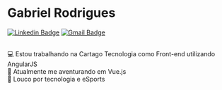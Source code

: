 # Gabriel Rodrigues 

[![Linkedin Badge](https://img.shields.io/badge/-LinkedIn-blue?style=flat-square&logo=Linkedin&logoColor=white&link=https://www.linkedin.com/in/GAVRodrigues/)](https://www.linkedin.com/in/GAVRodrigues/) [![Gmail Badge](https://img.shields.io/badge/-Email-c14438?style=flat-square&logo=Gmail&logoColor=white&link=mailto:gabriel.avrodrigues@hotmail.com)](mailto:gabriel.avrodrigues@hotmail.com)

<br/> 💻 Estou trabalhando na Cartago Tecnologia como Front-end utilizando AngularJS
<br/> 🧐 Atualmente me aventurando em Vue.js
<br/> 💬 Louco por tecnologia e eSports

